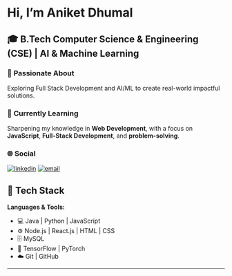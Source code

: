 
# Hi, I’m Aniket Dhumal

## 🎓 B.Tech Computer Science & Engineering (CSE)  | AI & Machine Learning
### 👀 **Passionate About**  
Exploring Full Stack Development and AI/ML to create real-world impactful solutions.
### 🌱 **Currently Learning**  
Sharpening my knowledge in **Web Development**, with a focus on **JavaScript**, **Full-Stack Development**, and **problem-solving**.
### 🌐 **Social**  
<p align="left">
<a href="https://www.linkedin.com/in/aniket-dhumal-12a802274/" target="_blank"><img src="https://img.shields.io/badge/LinkedIn-blue?logo=linkedin" alt="linkedin" /></a>
<a href="mailto:123.aniketdhumal@fmail.com" target="_blank"><img src="https://img.shields.io/badge/Email-D14836?style=flat&logo=gmail&logoColor=white" alt="email" /></a>
</p>


## 🚀 Tech Stack
**Languages & Tools:**  
- 💻 Java | Python | JavaScript  
- ⚙️ Node.js | React.js | HTML | CSS  
- 🗄️ MySQL   
- 🤖 TensorFlow | PyTorch 
- ☁️ Git | GitHub 

---
